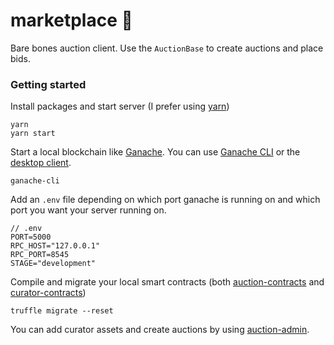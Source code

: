 # marketplace 🤝

Bare bones auction client. Use the `AuctionBase` to create auctions and place bids.

### Getting started

Install packages and start server (I prefer using [yarn](https://yarnpkg.com/en/))

```
yarn
yarn start
```

Start a local blockchain like [Ganache](https://github.com/trufflesuite/ganache). You can use [Ganache CLI](https://github.com/trufflesuite/ganache-cli) or the [desktop client](http://truffleframework.com/ganache/).

```
ganache-cli
```

Add an `.env` file depending on which port ganache is running on and which port you want your server running on.

```
// .env
PORT=5000
RPC_HOST="127.0.0.1"
RPC_PORT=8545
STAGE="development"
```

Compile and migrate your local smart contracts (both [auction-contracts](https://github.com/xlnt/auction-contracts) and [curator-contracts](https://github.com/xlnt/curator-contracts))

```
truffle migrate --reset
```

You can add curator assets and create auctions by using [auction-admin](https://github.com/xlnt/auction-admin).
